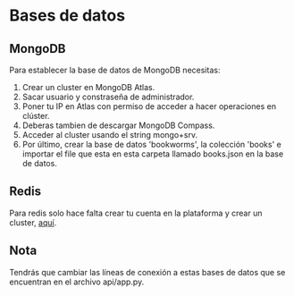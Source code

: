 # Bases de datos
## MongoDB
Para establecer la base de datos de MongoDB necesitas:

1. Crear un cluster en MongoDB Atlas.
2. Sacar usuario y constraseña de administrador.
3. Poner tu IP en Atlas con permiso de acceder a hacer operaciones en clúster.
4. Deberas tambien de descargar MongoDB Compass.
5. Acceder al cluster usando el string mongo+srv.
6. Por último, crear la base de datos 'bookworms', la colección 'books' e importar el file que esta en esta carpeta llamado books.json en la base de datos.

## Redis
Para redis solo hace falta crear tu cuenta en la plataforma y crear un cluster, [aquí](https://redislabs.com/try-free/).

## Nota
Tendrás que cambiar las líneas de conexión a estas bases de datos que se encuentran en el archivo api/app.py.
